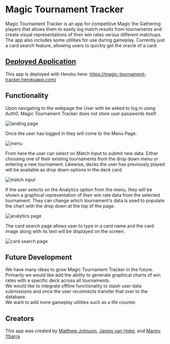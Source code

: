 # Magic Tournament Tracker

Magic Tournament Tracker is an app for competitive Magic the Gathering players that allows them to easily log match results from tournaments and create visual representations of their win rates versus different matchups.  
The app also includes some utilities for use during gameplay. Currently just a card search feature, allowing users to quickly get the oracle of a card. 

## [Deployed Application ](https://magic-tournament-tracker.herokuapp.com/)

This app is deployed with Heroku here: https://magic-tournament-tracker.herokuapp.com/

## Functionality 

Upon navigating to the webpage the User with be asked to log in using Auth0. Magic Tournament Tracker does not store user passwords itself. 

![landing page](./ReadMe_Assets/Landing_Page.PNG)

Once the user has logged in they will come to the Menu Page.

![menu](./ReadMe_Assets/Menu.PNG)

From here the user can select on Match Input to submit new data. Either choosing one of their existing tournaments from the drop down menu or entering a new tournament. Likewise, decks the user has previously played will be available as drop down options in the deck card. 

![match input](./ReadMe_Assets/Match_Input.PNG)

If the user selects on the Analytics option from the menu, they will be shown a graphical representation of their win rate data from the selected tournament. They can change which tournament's data is used to populate the chart with the drop down at the top of the page. 

![analytics page](./ReadMe_Assets/Analytics.PNG)

The card search page allows user to type in a card name and the card image along with its text will be displayed on the screen.

![card search page](./ReadMe_Assets/Card_Search.PNG)

## Future Development

We have many ideas to grow Magic Tournament Tracker in the future.  
Primarily we would like add the ability to generate graphical charts of win rates with a specific deck across all tournaments.  
We would like to integrate offline functionality to stash user data submissions and once the user reconnects transfer that over to the database.  
We want to add more gameplay utilities such as a life counter. 

## Creators 

This app was created by [Matthew Johnson](https://github.com/MatthewRonaldJohnson), [James van Hoke](https://github.com/JamesvanHoke), and [Manny Ybarra](https://github.com/mybarra06)
